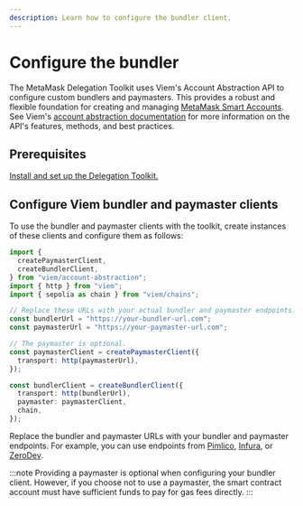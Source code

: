 ```yaml
---
description: Learn how to configure the bundler client.
---
```


# Configure the bundler

The MetaMask Delegation Toolkit uses Viem's Account Abstraction API to configure custom bundlers and paymasters.
This provides a robust and flexible foundation for creating and managing [MetaMask Smart Accounts](../../concepts/smart-accounts.md).
See Viem's [account abstraction documentation](https://viem.sh/account-abstraction) for more information on the API's features, methods, and best practices.

## Prerequisites

[Install and set up the Delegation Toolkit.](../../get-started/install.md)

## Configure Viem bundler and paymaster clients

To use the bundler and paymaster clients with the toolkit, create instances of these clients and configure them as follows:

```typescript
import {
  createPaymasterClient,
  createBundlerClient,
} from "viem/account-abstraction";
import { http } from "viem";
import { sepolia as chain } from "viem/chains"; 

// Replace these URLs with your actual bundler and paymaster endpoints.
const bundlerUrl = "https://your-bundler-url.com";
const paymasterUrl = "https://your-paymaster-url.com";

// The paymaster is optional.
const paymasterClient = createPaymasterClient({
  transport: http(paymasterUrl),
});

const bundlerClient = createBundlerClient({
  transport: http(bundlerUrl),
  paymaster: paymasterClient,
  chain,
});
```

Replace the bundler and paymaster URLs with your bundler and paymaster endpoints.
For example, you can use endpoints from [Pimlico](https://docs.pimlico.io/references/bundler), [Infura](/services), or [ZeroDev](https://docs.zerodev.app/meta-infra/intro).

:::note
Providing a paymaster is optional when configuring your bundler client. However, if you choose not to use a paymaster, the smart contract account must have sufficient funds to pay for gas fees directly.
:::
